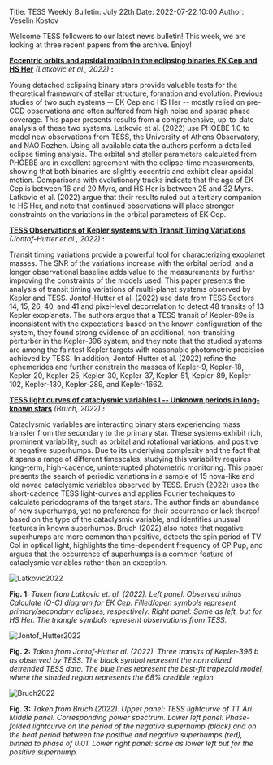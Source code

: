 Title: TESS Weekly Bulletin: July 22th
Date: 2022-07-22 10:00
Author: Veselin Kostov

Welcome TESS followers to our latest news bulletin! This week, we are looking at three recent papers from the archive. Enjoy!


**[Eccentric orbits and apsidal motion in the eclipsing binaries EK Cep and HS Her](https://arxiv.org/abs/2207.09838)** *(Latkovic et al., 2022)* **:**

Young detached eclipsing binary stars provide valuable tests for the theoretical framework of stellar structure, formation and evolution. Previous studies of two such systems -- EK Cep and HS Her -- mostly relied on pre-CCD observations and often suffered from high noise and sparse phase coverage. This paper presents results from a comprehensive, up-to-date analysis of these two systems. Latkovic et al. (2022) use PHOEBE 1.0 to model new observations from TESS, the University of Athens Observatory, and NAO Rozhen. Using all available data the authors perform a detailed eclipse timing analysis. The orbital and stellar parameters calculated from PHOEBE are in excellent agreement with the eclipse-time measurements, showing that both binaries are slightly eccentric and exhibit clear apsidal motion. Comparisons with evolutionary tracks indicate that the age of EK Cep is between 16 and 20 Myrs, and HS Her is between 25 and 32 Myrs. Latkovic et al. (2022) argue that their results ruled out a tertiary companion to HS Her, and note that continued observations will place stronger constraints on the variations in the orbital parameters of EK Cep. 


**[TESS Observations of Kepler systems with Transit Timing Variations](https://arxiv.org/abs/2207.08917)** *(Jontof-Hutter et al., 2022)* **:**

Transit timing variations provide a powerful tool for characterizing exoplanet masses. The SNR of the variations increase with the orbital period, and a longer observational baseline adds value to the measurements by further improving the constraints of the models used. This paper presents the analysis of transit timing variations of multi-planet systems observed by Kepler and TESS. Jontof-Hutter et al. (2022) use data from TESS Sectors 14, 15, 26, 40, and 41 and pixel-level decorrelation to detect 48 transits of 13 Kepler exoplanets. The authors argue that a TESS transit of Kepler-89e is inconsistent with the expectations based on the known configuration of the system, they found strong evidence of an additional, non-transiting perturber in the Kepler-396 system, and they note that the studied systems are among the faintest Kepler targets with reasonable photometric precision achieved by TESS. In addition, Jontof-Hutter et al. (2022) refine the ephemerides and further constrain the masses of Kepler-9, Kepler-18, Kepler-20, Kepler-25, Kepler-30, Kepler-37, Kepler-51, Kepler-89, Kepler-102, Kepler-130, Kepler-289, and Kepler-1662.
 

**[TESS light curves of cataclysmic variables I -- Unknown periods in long-known stars](https://arxiv.org/abs/2207.08203)** *(Bruch, 2022)* **:**

Cataclysmic variables are interacting binary stars experiencing mass transfer from the secondary to the primary star. These systems exhibit rich, prominent variability, such as orbital and rotational variations, and positive or negative superhumps. Due to its underlying complexity and the fact that it spans a range of different timescales, studying this variability requires long-term, high-cadence, uninterrupted photometric monitoring. This paper presents the search of periodic variations in a sample of 15 nova-like and old novae cataclysmic variables observed by TESS. Bruch (2022) uses the short-cadence TESS light-curves and applies Fourier techniques to calculate periodograms of the target stars. The author finds an abundance of new superhumps, yet no preference for their occurrence or lack thereof based on the type of the cataclysmic variable, and identifies unusual features in known superhumps. Bruch (2022) also notes that negative superhumps are more common than positive, detects the spin period of TV Col in optical light, highlights the time-dependent frequency of CP Pup, and argues that the occurrence of superhumps is a common feature of cataclysmic variables rather than an exception. 
 

![Latkovic2022](images/Latkovic_2022_Fig7.png)

**Fig. 1:** *Taken from Latkovic et. al. (2022). Left panel: Observed minus Calculate (O-C) diagram for EK Cep. Filled/open symbols represent primary/secondary eclipses, respectively. Right panel: Same as left, but for HS Her. The triangle symbols represent observations from TESS.*

![Jontof_Hutter2022](images/Jontof_Hutter_2022_Fig3.png)

**Fig. 2:** *Taken from Jontof-Hutter al. (2022). Three transits of Kepler-396 b as observed by TESS. The black symbol represent the normalized detrended TESS data. The blue lines represent the best-fit trapezoid model, where the shaded region represents the 68% credible region.*

![Bruch2022](images/Bruch_2022_Fig3.png)

**Fig. 3:** *Taken from Bruch (2022). Upper panel: TESS lightcurve of TT Ari. Middle panel: Corresponding power spectrum. Lower left panel: Phase-folded lightcurve on the period of the negative superhump (black) and on the beat period between the positive and negative superhumps (red), binned to phase of 0.01. Lower right panel: same as lower left but for the positive superhump.*
